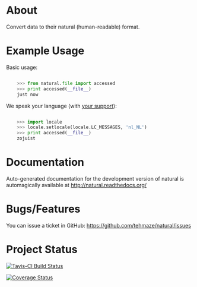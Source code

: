 About
=====

Convert data to their natural (human-readable) format.

Example Usage
=============

Basic usage:

```python

    >>> from natural.file import accessed
    >>> print accessed(__file__)
    just now
```

We speak your language (with [your support](https://github.com/tehmaze/natural/wiki/translate)):

```python

    >>> import locale
    >>> locale.setlocale(locale.LC_MESSAGES, 'nl_NL')
    >>> print accessed(__file__)
    zojuist
```

Documentation
=============

Auto-generated documentation for the development version of natural is
automagically available at http://natural.readthedocs.org/

Bugs/Features
=============

You can issue a ticket in GitHub: https://github.com/tehmaze/natural/issues

Project Status
==============

[![Tavis-CI Build Status](https://travis-ci.org/tehmaze/natural.png?branch=master)](https://travis-ci.org/tehmaze/natural)

[![Coverage Status](https://coveralls.io/repos/tehmaze/natural/badge.png?branch=master)](https://coveralls.io/r/tehmaze/natural?branch=master)
